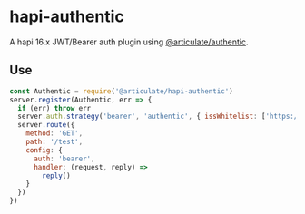 # hapi-authentic

A hapi 16.x JWT/Bearer auth plugin using [@articulate/authentic](https://github.com/articulate/authentic).

## Use

```javascript
const Authentic = require('@articulate/hapi-authentic')
server.register(Authentic, err => {
  if (err) throw err
  server.auth.strategy('bearer', 'authentic', { issWhitelist: ['https://iss'] })
  server.route({
    method: 'GET',
    path: '/test',
    config: {
      auth: 'bearer',
      handler: (request, reply) =>
        reply()
    }
  })
})
```
